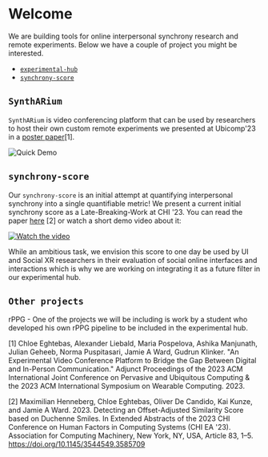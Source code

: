 # Welcome

We are building tools for online interpersonal synchrony research and remote experiments. Below we have a couple of project you might be interested. 

- [`experimental-hub`](https://github.com/TUMFARSynchrony/experimental-hub#experimental-hub)
- [`synchrony-score`](https://github.com/TUMFARSynchrony/synchrony-score/blob/main/README.md)

## `SynthARium`
`SynthARium` is video conferencing platform that can be used by researchers to host their own custom remote experiments we presented at Ubicomp'23 in a [poster paper](https://dl.acm.org/doi/abs/10.1145/3594739.3610686)[1].

![Quick Demo](https://raw.githubusercontent.com/wiki/TUMFARSynchrony/experimental-hub/images/exp-quick-demo-small.gif)

## `synchrony-score`
Our `synchrony-score` is an initial attempt at quantifying interpersonal synchrony into a single quantifiable metric! We present a current initial synchrony score as a Late-Breaking-Work at CHI '23. You can read the paper [here](https://dl.acm.org/doi/10.1145/3544549.3585709) [2] or watch a short demo video about it:

[![Watch the video](https://img.youtube.com/vi/OuYljM0b1Ek/maxresdefault.jpg)](https://youtu.be/OuYljM0b1Ek)

While an ambitious task, we envision this score to one day be used by UI and Social XR researchers in their evaluation of social online interfaces and interactions which is why we are working on integrating it as a future filter in our experimental hub.

## `Other projects`
rPPG - One of the projects we will be including is work by a student who developed his own rPPG pipeline to be included in the experimental hub. 

[1] Chloe Eghtebas, Alexander Liebald, Maria Pospelova, Ashika Manjunath, Julian Geheeb, Norma Puspitasari, Jamie A Ward, Gudrun Klinker. "An Experimental Video Conference Platform to Bridge the Gap Between Digital and In-Person Communication." Adjunct Proceedings of the 2023 ACM International Joint Conference on Pervasive and Ubiquitous Computing & the 2023 ACM International Symposium on Wearable Computing. 2023.

[2] Maximilian Henneberg, Chloe Eghtebas, Oliver De Candido, Kai Kunze, and Jamie A Ward. 2023. Detecting an Offset-Adjusted Similarity Score based on Duchenne Smiles. In Extended Abstracts of the 2023 CHI Conference on Human Factors in Computing Systems (CHI EA '23). Association for Computing Machinery, New York, NY, USA, Article 83, 1–5. https://doi.org/10.1145/3544549.3585709

